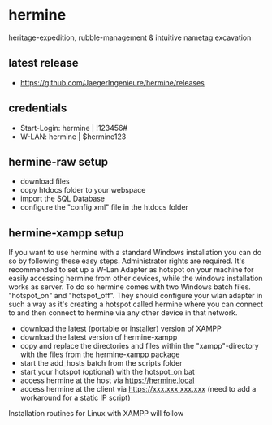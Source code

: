 # hermine
heritage-expedition, rubble-management &amp; intuitive nametag excavation

## latest release

- https://github.com/JaegerIngenieure/hermine/releases


## credentials

- Start-Login: hermine | !123456#
- W-LAN: hermine | $hermine123


## hermine-raw setup

- download files
- copy htdocs folder to your webspace
- import the SQL Database
- configure the "config.xml" file in the htdocs folder


## hermine-xampp setup
If you want to use hermine with a standard Windows installation you can do so by following these easy steps. Administrator rights are required.
It's recommended to set up a W-Lan Adapter as hotspot on your machine for easily accessing hermine from other devices, while the windows installation works as server. To do so hermine comes with two Windows batch files. "hotspot_on" and "hotspot_off". They should configure your wlan adapter in such a way as it's creating a hotspot called hermine where you can connect to and then connect to hermine via any other device in that network.

- download the latest (portable or installer) version of XAMPP
- download the latest version of hermine-xampp
- copy and replace the directories and files within the "xampp"-directory with the files from the hermine-xampp package
- start the add_hosts batch from the scripts folder
- start your hotspot (optional) with the hotspot_on.bat
- access hermine at the host via https://hermine.local
- access hermine at the client via https://xxx.xxx.xxx.xxx (need to add a workaround for a static IP script)

Installation routines for Linux with XAMPP will follow

